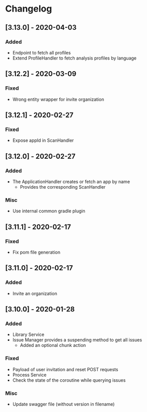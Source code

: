 # Changelog
## [3.13.0] - 2020-04-03
### Added
- Endpoint to fetch all profiles
- Extend ProfileHandler to fetch analysis profiles by language

## [3.12.2] - 2020-03-09
### Fixed
- Wrong entity wrapper for invite organization

## [3.12.1] - 2020-02-27
### Fixed
- Expose appId in ScanHandler

## [3.12.0] - 2020-02-27
### Added
- The ApplicationHandler creates or fetch an app by name
  - Provides the corresponding ScanHandler
### Misc
- Use internal common gradle plugin

## [3.11.1] - 2020-02-17
### Fixed
- Fix pom file generation

## [3.11.0] - 2020-02-17
### Added
- Invite an organization

## [3.10.0] - 2020-01-28
### Added
- Library Service
- Issue Manager provides a suspending method to get all issues
  - Added an optional chunk action
### Fixed
- Payload of user invitation and reset POST requests
- Process Service
- Check the state of the coroutine while querying issues
### Misc
- Update swagger file (without version in filename)